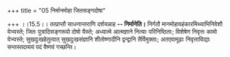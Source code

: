 +++
title = "05 निर्मानमोहा जितसङ्गदोषा"

+++
।।15.5।। तत्प्राप्तौ साधनान्तराणि दर्शयन्नाह **-- निर्मानेति।** निर्गतौ
मानमोहावहंकारमिथ्याभिनिवेशौ येभ्यस्ते; जितः पुत्रादिसङ्गरूपो दोषो
यैस्ते; अध्यात्मे आत्मज्ञाने नित्याः परिनिष्ठिताः; विशेषेण निवृत्तः कामो
येभ्यस्ते; सुखदुःखहेतुत्वात् सुखदुःखसंज्ञानि शीतोष्णादीनि द्वन्द्वानि
तैर्विमुक्ताः; अतएवामूढाः निवृत्ताविद्याः सन्तस्तदव्ययं पदं वैष्णवं
गच्छन्ति।
